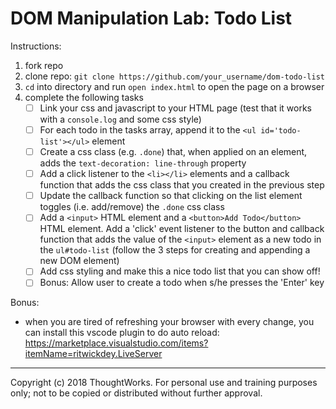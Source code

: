 # DOM Manipulation Lab: Todo List

Instructions:
1. fork repo
2. clone repo: `git clone https://github.com/your_username/dom-todo-list`
3. `cd` into directory and run `open index.html` to open the page on a browser
4. complete the following tasks
	- [ ] Link your css and javascript to your HTML page (test that it works with a `console.log` and some css style)
	- [ ] For each todo in the tasks array, append it to the `<ul id='todo-list'></ul>` element
 	- [ ] Create a css class (e.g. `.done`) that, when applied on an element, adds the `text-decoration: line-through` property
 	- [ ] Add a click listener to the `<li></li>` elements and a callback function that adds the css class that you created in the previous step
 	- [ ] Update the callback function so that clicking on the list element toggles (i.e. add/remove) the `.done` css class
 	- [ ] Add a `<input>` HTML element and a `<button>Add Todo</button>` HTML element. Add a 'click' event listener to the button and callback function that adds the value of the `<input>` element as a new todo in the `ul#todo-list` (follow the 3 steps for creating and appending a new DOM element)
 	- [ ] Add css styling and make this a nice todo list that you can show off!
	- [ ] Bonus: Allow user to create a todo when s/he presses the 'Enter' key

Bonus:
- when you are tired of refreshing your browser with every change, you can install this vscode plugin to do auto reload: https://marketplace.visualstudio.com/items?itemName=ritwickdey.LiveServer

---
Copyright (c) 2018 ThoughtWorks. For personal use and training purposes only; not to be copied or distributed without further approval.

